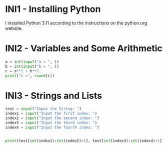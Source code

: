 # INI1 - Installing Python

I installed Python 3.11 according to the instructions on the python.org website.

# INI2 - Variables and Some Arithmetic

```python
a = int(input("a = ", ))
b = int(input("b = ", ))
c = a**2 + b**2
print("c =", round(c))
```
# INI3 - Strings and Lists

```python
text = input("Input the String: ")
index1 = input("Input the first index: ")
index2 = input("Input the second index: ")
index3 = input("Input the third index: ")
index4 = input("Input the fourth index: ")


print(text[int(index1):int(index2)+1], text[int(index3):int(index4)+1])
